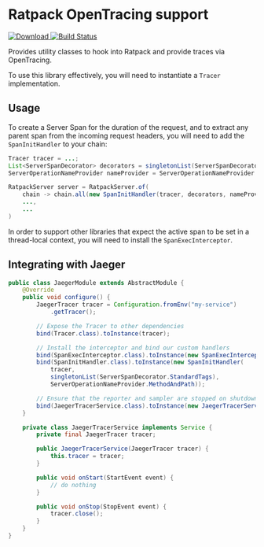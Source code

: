 # Ratpack OpenTracing support

[ ![Download](https://api.bintray.com/packages/luke/releases/opentracing-ratpack/images/download.svg) ](https://bintray.com/luke/releases/opentracing-ratpack/_latestVersion)
[![Build Status](https://travis-ci.org/lw346/ratpack-opentracing.svg?branch=master)](https://travis-ci.org/lw346/ratpack-opentracing)

Provides utility classes to hook into Ratpack and provide traces via OpenTracing.

To use this library effectively, you will need to instantiate a `Tracer` implementation.

## Usage

To create a Server Span for the duration of the request, and to extract any parent span from the incoming request
headers, you will need to add the `SpanInitHandler` to your chain:

```java
Tracer tracer = ...;
List<ServerSpanDecorator> decorators = singletonList(ServerSpanDecorator.StandardTags);
ServerOperationNameProvider nameProvider = ServerOperationNameProvider.MethodAndPath;

RatpackServer server = RatpackServer.of(
    chain -> chain.all(new SpanInitHandler(tracer, decorators, nameProvider)),
    ...,
    ...
)
```

In order to support other libraries that expect the active span to be set in a thread-local context, you will need
to install the `SpanExecInterceptor`.


## Integrating with Jaeger

```java
public class JaegerModule extends AbstractModule {
    @Override
    public void configure() {
        JaegerTracer tracer = Configuration.fromEnv("my-service")
            .getTracer();

        // Expose the Tracer to other dependencies
        bind(Tracer.class).toInstance(tracer);

        // Install the interceptor and bind our custom handlers
        bind(SpanExecInterceptor.class).toInstance(new SpanExecInterceptor(tracer));
        bind(SpanInitHandler.class).toInstance(new SpanInitHandler(
            tracer,
            singletonList(ServerSpanDecorator.StandardTags),
            ServerOperationNameProvider.MethodAndPath));

        // Ensure that the reporter and sampler are stopped on shutdown
        bind(JaegerTracerService.class).toInstance(new JaegerTracerService(tracer));
    }

    private class JaegerTracerService implements Service {
        private final JaegerTracer tracer;

        public JaegerTracerService(JaegerTracer tracer) {
            this.tracer = tracer;
        }

        public void onStart(StartEvent event) {
            // do nothing
        }

        public void onStop(StopEvent event) {
            tracer.close();
        }
    }
}
```